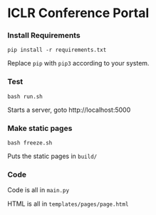 # ICLR Conference Portal

### Install Requirements

```
pip install -r requirements.txt
```
Replace `pip` with `pip3` according to your system.

### Test

```
bash run.sh
```

Starts a server, goto http://localhost:5000

### Make static pages

```
bash freeze.sh
```

Puts the static pages in `build/`

### Code

Code is all in `main.py`

HTML is all in  `templates/pages/page.html`

